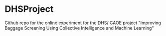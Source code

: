 # DHSProject
Github repo for the online experiment for the DHS/ CAOE project "Improving Baggage Screening Using Collective Intelligence and Machine Learning"
